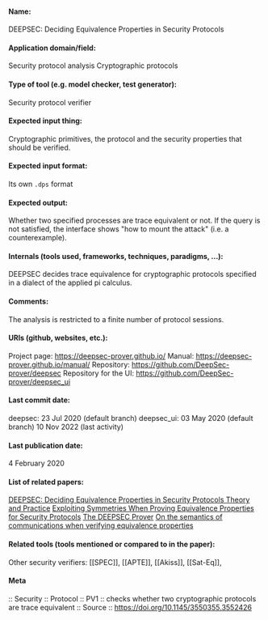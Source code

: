 #### Name:
DEEPSEC: Deciding Equivalence Properties in Security Protocols

#### Application domain/field:
Security protocol analysis
Cryptographic protocols

#### Type of tool (e.g. model checker, test generator):
Security protocol verifier

#### Expected input thing:
Cryptographic primitives, the protocol and the security properties that should be verified.

#### Expected input format:
Its own `.dps` format

#### Expected output:
Whether two specified processes are trace equivalent or not.
If the query is not satisfied, the interface shows "how to mount the attack" (i.e. a counterexample).

#### Internals (tools used, frameworks, techniques, paradigms, ...):
DEEPSEC decides trace equivalence for cryptographic protocols specified in a dialect of the applied pi calculus.

#### Comments:
The analysis is restricted to a finite number of protocol sessions.

#### URIs (github, websites, etc.):
Project page: https://deepsec-prover.github.io/
Manual: https://deepsec-prover.github.io/manual/
Repository: https://github.com/DeepSec-prover/deepsec
Repository for the UI: https://github.com/DeepSec-prover/deepsec_ui

#### Last commit date:
deepsec: 23 Jul 2020 (default branch)
deepsec_ui: 03 May 2020 (default branch)
10 Nov 2022 (last activity)

#### Last publication date:
4 February 2020

#### List of related papers:
[DEEPSEC: Deciding Equivalence Properties in Security Protocols Theory and Practice](https://doi.org/10.1109/SP.2018.00033)
[Exploiting Symmetries When Proving Equivalence Properties for Security Protocols](https://doi.org/10.1145/3319535.3354260)
[The DEEPSEC Prover](https://doi.org/10.1007/978-3-319-96142-2_4)
[On the semantics of communications when verifying equivalence properties](https://doi.org/10.3233/JCS-191366)

#### Related tools (tools mentioned or compared to in the paper):
Other security verifiers: [[SPEC]], [[APTE]], [[Akiss]], [[Sat-Eq]], 

#### Meta
:: Security
:: Protocol
:: PV1 :: checks whether two cryptographic protocols are trace equivalent
:: Source :: https://doi.org/10.1145/3550355.3552426

